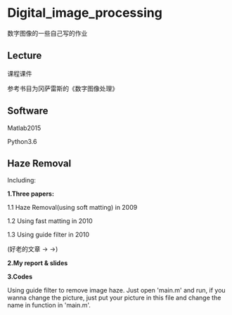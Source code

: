 # Digital_image_processing
数字图像的一些自己写的作业

## Lecture 

课程课件

参考书目为冈萨雷斯的《数字图像处理》

## Software 

Matlab2015

Python3.6

## Haze Removal 

Including:

**1.Three papers:**

1.1 Haze Removal(using soft matting) in 2009

1.2 Using fast matting in 2010

1.3 Using guide filter in 2010

(好老的文章 → →)

**2.My report & slides**

**3.Codes**

Using guide filter to remove image haze. Just open 'main.m' and run, if you wanna change the picture, just put your picture in this file and change the name in function in 'main.m'.
